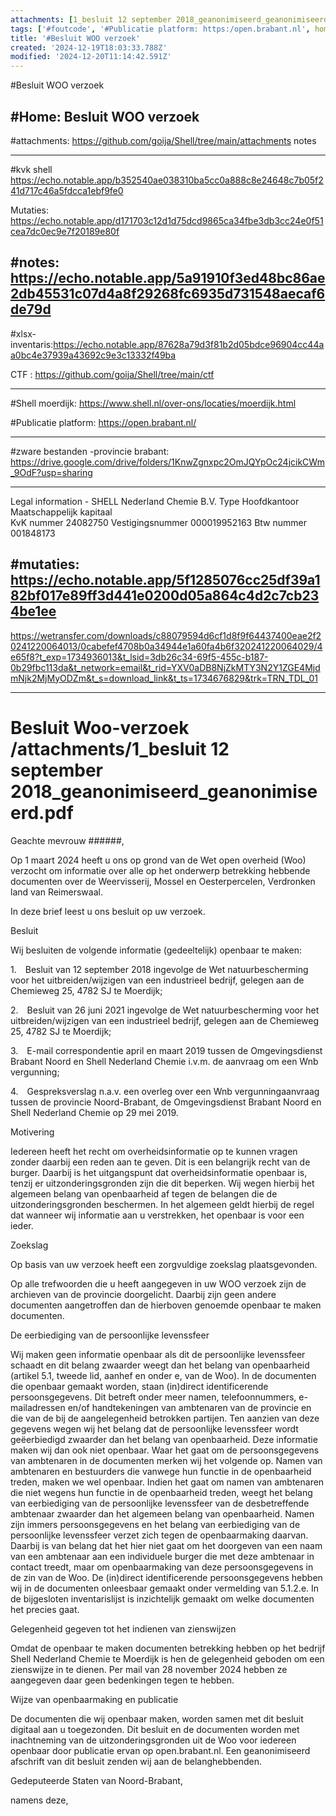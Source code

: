 ```yaml
---
attachments: [1_besluit 12 september 2018_geanonimiseerd_geanonimiseerd.pdf, 2_email correspondentie april en maart 2019 ODBN en Shell Nederland Chemie gelakt_geanonimiseerd.pdf.pdf, 3_Gespreksverslag van 12 juni 2019_geanonimiseerd_geanonimiseerd.pdf, 4_Besluit van 26 juni 2021 Wet natuurbescherming - Natura 2000 Chemieweg 25 4782_geanonimiseerd.pdf, Inventaris_38188.xlsx]
tags: ['#foutcode', '#Publicatie platform: https:/open.brabant.nl', home/uservies/Bureaublad/Shell/notes, home/uservies/Bureaublad/Shell/xlsx-inventaris, kvk shell]
title: '#Besluit WOO verzoek'
created: '2024-12-19T18:03:33.788Z'
modified: '2024-12-20T11:14:42.591Z'
---
```


#Besluit WOO verzoek

#Home: Besluit WOO verzoek
--------------------------------------------
#attachments: https://github.com/goija/Shell/tree/main/attachments
notes

------------------------------------------
#kvk shell https://echo.notable.app/b352540ae038310ba5cc0a888c8e24648c7b05f241d717c46a5fdcca1ebf9fe0

Mutaties: https://echo.notable.app/d171703c12d1d75dcd9865ca34fbe3db3cc24e0f51cea7dc0ec9e7f20189e80f

#notes: https://echo.notable.app/5a91910f3ed48bc86ae2db45531c07d4a8f29268fc6935d731548aecaf6de79d
----------------------------------------

#xlsx-inventaris:https://echo.notable.app/87628a79d3f81b2d05bdce96904cc44aa0bc4e37939a43692c9e3c13332f49ba

CTF : https://github.com/goija/Shell/tree/main/ctf

--------------------------------------------------

#Shell moerdijk: https://www.shell.nl/over-ons/locaties/moerdijk.html

#Publicatie platform: https://open.brabant.nl/

----------------------------------------------------

#zware bestanden -provincie brabant: https://drive.google.com/drive/folders/1KnwZgnxpc2OmJQYpOc24jcikCWm_9OdF?usp=sharing

-------------------------------------------------------------

Legal information - SHELL Nederland Chemie B.V.
Type	Hoofdkantoor
Maatschappelijk kapitaal	
KvK nummer	24082750
Vestigingsnummer	000019952163
Btw nummer	001848173

#mutaties: https://echo.notable.app/5f1285076cc25df39a182bf017e89ff3d441e0200d05a864c4d2c7cb234be1ee
-----------------------------------------------------------------

https://wetransfer.com/downloads/c88079594d6cf1d8f9f64437400eae2f20241220064013/0cabefef4708b0a34944e1a60fa4b6f320241220064029/4e65f8?t_exp=1734936013&t_lsid=3db26c34-69f5-455c-b187-0b29fbc113da&t_network=email&t_rid=YXV0aDB8NjZkMTY3N2Y1ZGE4MjdmNjk2MjMyODZm&t_s=download_link&t_ts=1734676829&trk=TRN_TDL_01

------------------------------------------------------------

# Besluit Woo-verzoek /attachments/1_besluit 12 september 2018_geanonimiseerd_geanonimiseerd.pdf

Geachte mevrouw ######,

Op 1 maart 2024 heeft u ons op grond van de Wet open overheid (Woo) verzocht om informatie over alle op het onderwerp betrekking hebbende documenten over de Weervisserij, Mossel en Oesterpercelen, Verdronken land van Reimerswaal. 

In deze brief leest u ons besluit op uw verzoek.

Besluit

Wij besluiten de volgende informatie (gedeeltelijk) openbaar te maken: 

1. Besluit van 12 september 2018 ingevolge de Wet natuurbescherming voor het uitbreiden/wijzigen van een industrieel bedrijf, gelegen aan de Chemieweg 25, 4782 SJ te Moerdijk;

2. Besluit van 26 juni 2021 ingevolge de Wet natuurbescherming voor het uitbreiden/wijzigen van een industrieel bedrijf, gelegen aan de Chemieweg 25, 4782 SJ te Moerdijk;

3. E-mail correspondentie april en maart 2019 tussen de Omgevingsdienst Brabant Noord en Shell Nederland Chemie i.v.m. de aanvraag om een Wnb vergunning;

4. Gespreksverslag n.a.v. een overleg over een Wnb vergunningaanvraag tussen de provincie Noord-Brabant, de Omgevingsdienst Brabant Noord en Shell Nederland Chemie op 29 mei 2019.

Motivering 

Iedereen heeft het recht om overheidsinformatie op te kunnen vragen zonder daarbij een reden aan te geven. Dit is een belangrijk recht van de burger. Daarbij is het uitgangspunt dat overheidsinformatie openbaar is, tenzij er uitzonderingsgronden zijn die dit beperken. Wij wegen hierbij het algemeen belang van openbaarheid af tegen de belangen die de uitzonderingsgronden beschermen. In het algemeen geldt hierbij de regel dat wanneer wij informatie aan u verstrekken, het openbaar is voor een ieder. 

Zoekslag

Op basis van uw verzoek heeft een zorgvuldige zoekslag plaatsgevonden. 

Op alle trefwoorden die u heeft aangegeven in uw WOO verzoek zijn de archieven van de provincie doorgelicht. Daarbij zijn geen andere documenten aangetroffen dan de hierboven genoemde openbaar te maken documenten.  

De eerbiediging van de persoonlijke levenssfeer

Wij maken geen informatie openbaar als dit de persoonlijke levenssfeer schaadt en dit belang zwaarder weegt dan het belang van openbaarheid (artikel 5.1, tweede lid, aanhef en onder e, van de Woo).
In de documenten die openbaar gemaakt worden, staan (in)direct identificerende persoonsgegevens. Dit betreft onder meer namen, telefoonnummers, e-mailadressen en/of handtekeningen van ambtenaren van de provincie en die van de bij de aangelegenheid betrokken partijen. Ten aanzien van deze gegevens wegen wij het belang dat de persoonlijke levenssfeer wordt geëerbiedigd zwaarder dan het belang van openbaarheid. Deze informatie maken wij dan ook niet openbaar. Waar het gaat om de persoonsgegevens van ambtenaren in de documenten merken wij het volgende op. Namen van ambtenaren en bestuurders die vanwege hun functie in de openbaarheid treden, maken we wel openbaar. Indien het gaat om namen van ambtenaren die niet wegens hun functie in de openbaarheid treden, weegt het belang van eerbiediging van de persoonlijke levenssfeer van de desbetreffende ambtenaar zwaarder dan het algemeen belang van openbaarheid. Namen zijn immers persoonsgegevens en het belang van eerbiediging van de persoonlijke levenssfeer verzet zich tegen de openbaarmaking daarvan. Daarbij is van belang dat het hier niet gaat om het doorgeven van een naam van een ambtenaar aan een individuele burger die met deze ambtenaar in contact treedt, maar om openbaarmaking van deze persoonsgegevens in de zin van de Woo. 
De (in)direct identificerende persoonsgegevens hebben wij in de documenten onleesbaar gemaakt onder vermelding van 5.1.2.e. In de bijgesloten inventarislijst is inzichtelijk gemaakt om welke documenten het precies gaat.

Gelegenheid gegeven tot het indienen van zienswijzen

Omdat de openbaar te maken documenten betrekking hebben op het bedrijf Shell Nederland Chemie te Moerdijk is hen de gelegenheid geboden om een zienswijze in te dienen. Per mail van 28 november 2024 hebben ze aangegeven daar geen bedenkingen tegen te hebben.

Wijze van openbaarmaking en publicatie

De documenten die wij openbaar maken, worden samen met dit besluit digitaal aan u toegezonden.  Dit besluit en de documenten worden met inachtneming van de uitzonderingsgronden uit de Woo voor iedereen openbaar door publicatie ervan op open.brabant.nl. Een geanonimiseerd afschrift van dit besluit zenden wij aan de belanghebbenden. 


Gedeputeerde Staten van Noord-Brabant,

namens deze,




